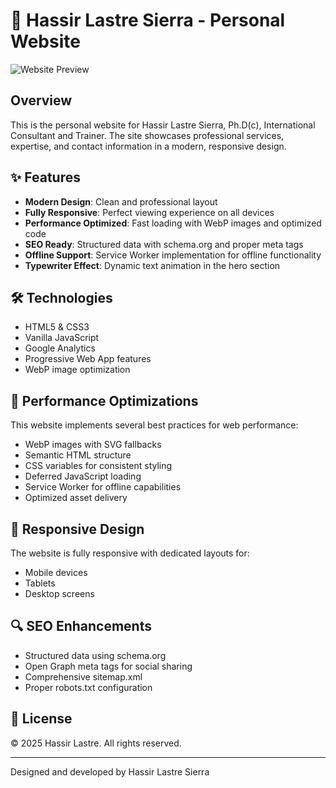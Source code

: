 # 🚀 Hassir Lastre Sierra - Personal Website

![Website Preview](https://user-images.githubusercontent.com/YOUR_GITHUB_ID/YOUR_REPO/main/img/preview.png)

## Overview

This is the personal website for Hassir Lastre Sierra, Ph.D(c), International Consultant and Trainer. The site showcases professional services, expertise, and contact information in a modern, responsive design.

## ✨ Features

- **Modern Design**: Clean and professional layout
- **Fully Responsive**: Perfect viewing experience on all devices
- **Performance Optimized**: Fast loading with WebP images and optimized code
- **SEO Ready**: Structured data with schema.org and proper meta tags
- **Offline Support**: Service Worker implementation for offline functionality
- **Typewriter Effect**: Dynamic text animation in the hero section

## 🛠️ Technologies

- HTML5 & CSS3
- Vanilla JavaScript
- Google Analytics
- Progressive Web App features
- WebP image optimization

## 🚀 Performance Optimizations

This website implements several best practices for web performance:

- WebP images with SVG fallbacks
- Semantic HTML structure
- CSS variables for consistent styling
- Deferred JavaScript loading
- Service Worker for offline capabilities
- Optimized asset delivery

## 📱 Responsive Design

The website is fully responsive with dedicated layouts for:
- Mobile devices
- Tablets
- Desktop screens

## 🔍 SEO Enhancements

- Structured data using schema.org
- Open Graph meta tags for social sharing
- Comprehensive sitemap.xml
- Proper robots.txt configuration

## 📄 License

© 2025 Hassir Lastre. All rights reserved.

---

Designed and developed by Hassir Lastre Sierra
